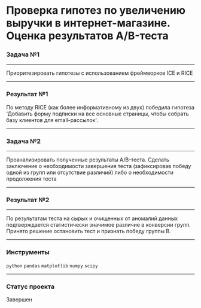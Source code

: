 # Проверка гипотез по увеличению выручки в интернет-магазине. Оценка результатов A/B-теста

### Задача №1
_____
Приоритезировать гипотезы с использованием фреймворков ICE и RICE

___
### Результат №1
По методу RICE (как более информативному из двух) победила гипотеза   'Добавить форму подписки на все основные страницы, чтобы собрать базу клиентов для email-рассылок'.
______
### Задача №2
____
Проанализировать полученные результаты A/B-теста.
Сделать заключение о необходимости завершения теста (зафиксировав победу одной из групп или отсутствие различий)  либо о необходимости продолжения теста 

_________
### Результат №2
__________

По результатам теста на сырых и очищенных от аномалий данных  подтверждается статистически значимое различие в конверсии групп. Принято решение остановить тест и признать победу группы В.
___

### Инструменты
`python` `pandas` `matplotlib` `numpy` `scipy` 
___
### Статус проекта

Завершен
       